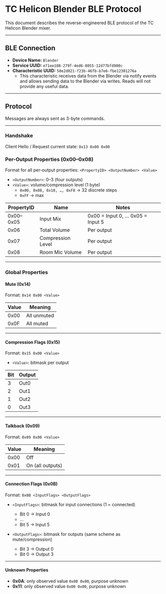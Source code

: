 # TC Helicon Blender BLE Protocol

This document describes the reverse-engineered BLE protocol of the TC Helicon Blender mixer.

---

## BLE Connection

- **Device Name:** `Blender`
- **Service UUID:** `e71ee188-279f-4ed6-8055-12d77bfd900c`
- **Characteristic UUID:** `50e2d021-f23b-46fb-b7e6-fbe12301276a`
   - This characteristic receives data from the Blender via notify events and allows sending data to the Blender via writes. Reads will not provide any useful data.

---

## Protocol

Messages are always sent as 3-byte commands.

---

### Handshake

Client Hello / Request current state: `0x13 0x00 0x00`

### Per-Output Properties (0x00–0x08)

Format for all per-output properties:
`<PropertyID> <OutputNumber> <Value>`

- `<OutputNumber>`: 0–3 (four outputs)
- `<Value>`: volume/compression level (1 byte)
  - `0x00, 0x08, 0x10, …, 0xF8` → 32 discrete steps
  - `0xFF` → max

| PropertyID | Name               | Notes                               |
|------------|------------------|-------------------------------------|
| 0x00–0x05  | Input Mix         | 0x00 = Input 0, … 0x05 = Input 5  |
| 0x06       | Total Volume      | Per output                         |
| 0x07       | Compression Level | Per output                         |
| 0x08       | Room Mic Volume   | Per output                         |

---

### Global Properties

#### Mute (0x14)

Format: `0x14 0x00 <Value>`

| Value | Meaning       |
|-------|---------------|
| 0x00  | All unmuted   |
| 0x0F  | All muted     |

---

#### Compression Flags (0x15)

Format: `0x15 0x00 <Value>`

- `<Value>`: bitmask per output

| Bit | Output |
|-----|--------|
| 3   | Out0   |
| 2   | Out1   |
| 1   | Out2   |
| 0   | Out3   |

---

#### Talkback (0x09)

Format: `0x09 0x00 <Value>`

| Value | Meaning        |
|-------|----------------|
| 0x00  | Off            |
| 0x01  | On (all outputs)|

---

#### Connection Flags (0x0B)

Format: `0x0B <InputFlags> <OutputFlags>`

- `<InputFlags>`: bitmask for input connections (1 = connected)
  - Bit 0 → Input 0
  - …
  - Bit 5 → Input 5

- `<OutputFlags>`: bitmask for outputs (same scheme as mute/compression)
  - Bit 3 → Output 0
  - Bit 0 → Output 3

---

#### Unknown Properties

- **0x0A**: only observed value `0x00 0x00`, purpose unknown
- **0x11**: only observed value `0x00 0x00`, purpose unknown
